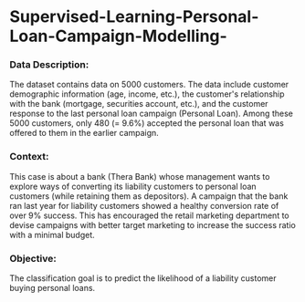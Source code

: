 # Supervised-Learning-Personal-Loan-Campaign-Modelling-
### Data Description: 

The dataset contains data on 5000 customers. The data include customer demographic information (age, income, etc.), the customer's relationship with the bank (mortgage, securities account, etc.), and the customer response to the last personal loan campaign (Personal Loan). Among these 5000 customers, only 480 (= 9.6%) accepted the personal loan that was offered to them in the earlier campaign.

### Context:

This case is about a bank (Thera Bank) whose management wants to explore ways of converting its liability customers to personal loan customers (while retaining them as depositors). A campaign that the bank ran last year for liability customers showed a healthy conversion rate of over 9% success. This has encouraged the retail marketing department to devise campaigns with better target marketing to increase the success ratio with a minimal budget.

### Objective:

The classification goal is to predict the likelihood of a liability customer buying personal loans.
